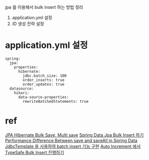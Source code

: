 
jpa 를 이용해서 bulk insert 하는 방법 정리

1. application.yml 설정
2. ID 생성 전략 설정


# application.yml 설정
```
spring:
  jpa:
    properties:
      hibernate:
        jdbc.batch_size: 100
        order_inserts: true
        order_updates: true
  datasource:
    hikari:
      data-source-properties:
        rewriteBatchedStatements: true
```




# ref
[JPA Hibernate Bulk Save, Multi save](https://mycup.tistory.com/246)
[Spring Data Jpa Bulk Insert 하기](https://bottom-to-top.tistory.com/51)
[Performance Difference Between save and saveAll in Spring Data](https://www.baeldung.com/spring-data-save-saveall)
[JdbcTemplate 을 사용하여 batch insert 기능 구현](https://wave1994.tistory.com/160)
[Auto Increment 에서 TypeSafe Bulk Insert 진행하기](https://jojoldu.tistory.com/558)
